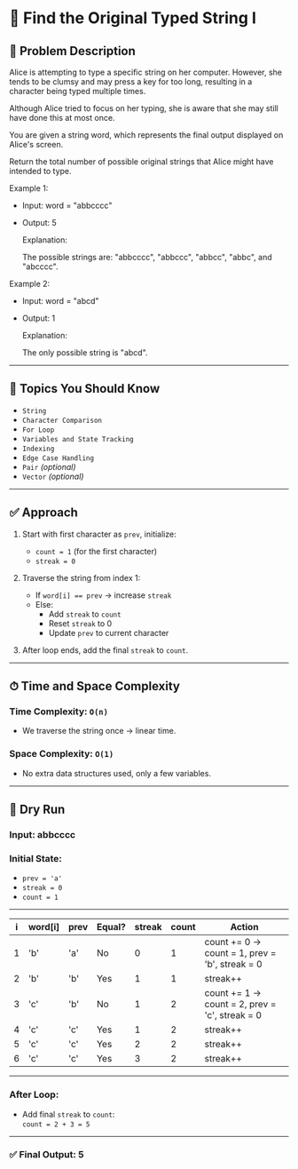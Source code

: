 # 🧮 Find the Original Typed String I

## 🔗 Problem Description
Alice is attempting to type a specific string on her computer. However, she tends to be clumsy and may press a key for too long, resulting in a character being typed multiple times.

Although Alice tried to focus on her typing, she is aware that she may still have done this at most once.

You are given a string word, which represents the final output displayed on Alice's screen.

Return the total number of possible original strings that Alice might have intended to type.

Example 1:

- Input: word = "abbcccc"

- Output: 5

  Explanation:

  The possible strings are: "abbcccc", "abbccc", "abbcc", "abbc", and "abcccc".

Example 2:

- Input: word = "abcd"

- Output: 1

  Explanation:

  The only possible string is "abcd".

---

## 🧠 Topics You Should Know

- `String`
- `Character Comparison`
- `For Loop`
- `Variables and State Tracking`
- `Indexing`
- `Edge Case Handling`
- `Pair` *(optional)*
- `Vector` *(optional)*

---

## ✅ Approach

1. Start with first character as `prev`, initialize:
   - `count = 1` (for the first character)
   - `streak = 0`

2. Traverse the string from index 1:
   - If `word[i] == prev` → increase `streak`
   - Else:
     - Add `streak` to `count`
     - Reset `streak` to 0
     - Update `prev` to current character

3. After loop ends, add the final `streak` to `count`.

---

## ⏱ Time and Space Complexity

### Time Complexity: `O(n)`
- We traverse the string once → linear time.

### Space Complexity: `O(1)`
- No extra data structures used, only a few variables.

---

## 🧪 Dry Run

### Input: abbcccc


### Initial State:
- `prev = 'a'`
- `streak = 0`
- `count = 1`

---

| i | word[i] | prev | Equal? | streak | count | Action |
|---|---------|------|--------|--------|--------|--------|
| 1 | 'b'     | 'a'  | No     | 0      | 1      | count += 0 → count = 1, prev = 'b', streak = 0 |
| 2 | 'b'     | 'b'  | Yes    | 1      | 1      | streak++ |
| 3 | 'c'     | 'b'  | No     | 1      | 2      | count += 1 → count = 2, prev = 'c', streak = 0 |
| 4 | 'c'     | 'c'  | Yes    | 1      | 2      | streak++ |
| 5 | 'c'     | 'c'  | Yes    | 2      | 2      | streak++ |
| 6 | 'c'     | 'c'  | Yes    | 3      | 2      | streak++ |

---

### After Loop:
- Add final `streak` to `count`:  
  `count = 2 + 3 = 5`

---

### ✅ Final Output: 5